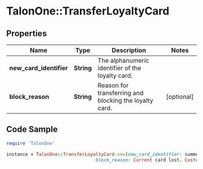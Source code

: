 # TalonOne::TransferLoyaltyCard

## Properties

Name | Type | Description | Notes
------------ | ------------- | ------------- | -------------
**new_card_identifier** | **String** | The alphanumeric identifier of the loyalty card.  | 
**block_reason** | **String** | Reason for transferring and blocking the loyalty card.  | [optional] 

## Code Sample

```ruby
require 'TalonOne'

instance = TalonOne::TransferLoyaltyCard.new(new_card_identifier: summer-loyalty-card-0543,
                                 block_reason: Current card lost. Customer needs a new card.)
```


